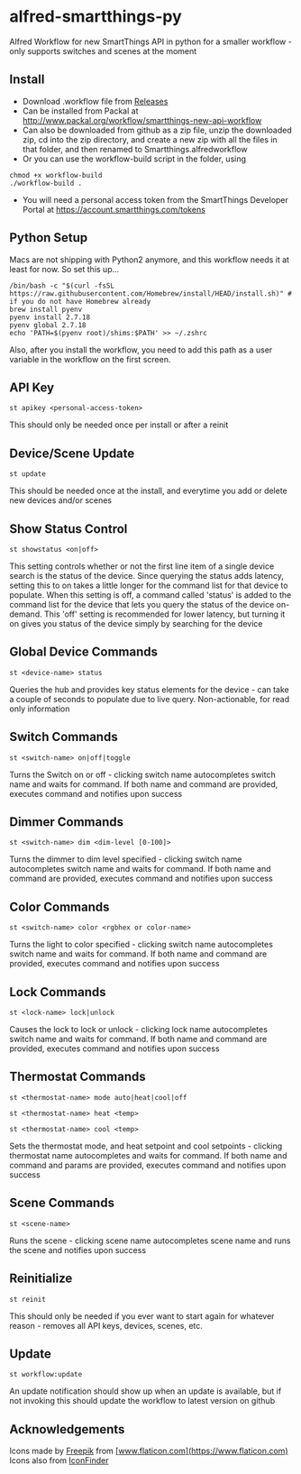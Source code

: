 # alfred-smartthings-py
Alfred  Workflow for new SmartThings API in python for a smaller workflow - only supports switches and scenes at the moment
## Install

* Download .workflow file from [Releases](https://github.com/schwark/alfred-smartthings-py/releases)
* Can be installed from Packal at http://www.packal.org/workflow/smartthings-new-api-workflow
* Can also be downloaded from github as a zip file, unzip the downloaded zip, cd into the zip directory, and create a new zip with all the files in that folder, and then renamed to Smartthings.alfredworkflow
* Or you can use the workflow-build script in the folder, using
```
chmod +x workflow-build
./workflow-build . 
```
* You will need a personal access token from the SmartThings Developer Portal at https://account.smartthings.com/tokens

## Python Setup

Macs are not shipping with Python2 anymore, and this workflow needs it at least for now. So set this up...

```
/bin/bash -c "$(curl -fsSL https://raw.githubusercontent.com/Homebrew/install/HEAD/install.sh)" # if you do not have Homebrew already
brew install pyenv
pyenv install 2.7.18
pyenv global 2.7.18
echo 'PATH=$(pyenv root)/shims:$PATH' >> ~/.zshrc
```

Also, after you install the workflow, you need to add this path as a user variable in the workflow on the first screen.


## API Key

```
st apikey <personal-access-token>
```
This should only be needed once per install or after a reinit

## Device/Scene Update

```
st update
```
This should be needed once at the install, and everytime you add or delete new devices and/or scenes

## Show Status Control

```
st showstatus <on|off>
```
This setting controls whether or not the first line item of a single device search is the status of the device. Since querying the status adds latency, setting this to on takes a little longer for the command list for that device to populate. When this setting is off, a command called 'status' is added to the command list for the device that lets you query the status of the device on-demand. This 'off' setting is recommended for lower latency, but turning it on gives you status of the device simply by searching for the device


## Global Device Commands

```
st <device-name> status
```
Queries the hub and provides key status elements for the device - can take a couple of seconds to populate due to live query. Non-actionable, for read only information


## Switch Commands

```
st <switch-name> on|off|toggle
```
Turns the Switch on or off - clicking switch name autocompletes switch name and waits for command. If both name and command are provided, executes command and notifies upon success

## Dimmer Commands

```
st <switch-name> dim <dim-level [0-100]>
```
Turns the dimmer to dim level specified - clicking switch name autocompletes switch name and waits for command. If both name and command are provided, executes command and notifies upon success

## Color Commands

```
st <switch-name> color <rgbhex or color-name>
```
Turns the light to color specified - clicking switch name autocompletes switch name and waits for command. If both name and command are provided, executes command and notifies upon success


## Lock Commands

```
st <lock-name> lock|unlock
```
Causes the lock to lock or unlock  - clicking lock name autocompletes switch name and waits for command. If both name and command are provided, executes command and notifies upon success

## Thermostat Commands

```
st <thermostat-name> mode auto|heat|cool|off
```
```
st <thermostat-name> heat <temp>
```
```
st <thermostat-name> cool <temp>
```
Sets the thermostat mode, and heat setpoint and cool setpoints - clicking thermostat name autocompletes and waits for command. If both name and command and params are provided, executes command and notifies upon success

## Scene Commands

```
st <scene-name>
```
Runs the scene - clicking scene name autocompletes scene name and runs the scene and notifies upon success

## Reinitialize

```
st reinit
```
This should only be needed if you ever want to start again for whatever reason - removes all API keys, devices, scenes, etc.

## Update

```
st workflow:update
```
An update notification should show up when an update is available, but if not invoking this should update the workflow to latest version on github

## Acknowledgements

Icons made by [Freepik](https://www.flaticon.com/authors/freepik) from [www.flaticon.com](https://www.flaticon.com)  
Icons also from [IconFinder](https://www.iconfinder.com/)